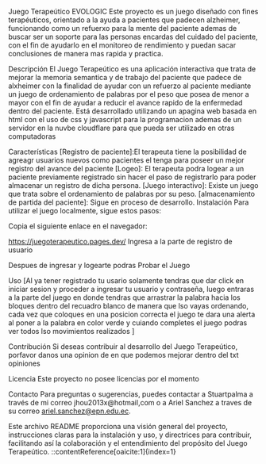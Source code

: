 Juego Terapeútico EVOLOGIC
Este proyecto es un juego diseñado con fines terapéuticos, orientado a la ayuda a pacientes que padecen alzheimer, funcionando como un refuerxo para la mente del paciente ademas de buscar ser un soporte para las personas encardas del cuidado del paciente, con el fin de ayudarlo en el monitoreo de rendimiento y puedan sacar conclusiones de manera mas rapida y practica.

Descripción
El Juego Terapeútico es una aplicación interactiva que trata de mejorar la memoria semantica y de trabajo del paciente que padece de alxheimer con la finalidad de ayudar con un refuerzo al paciente mediante un juego de ordenamiento de palabras por el peso que posea de menor a mayor con el fin de ayudar a reducir el avance rapido de la enfermedad dentro del paciente. Está desarrollado utilizando un apagina web basada en html con el uso de css y javascript para la programacion ademas de un servidor en la nuvbe cloudflare para que pueda ser utilizado en otras computadoras

Características
[Registro de paciente]:El terapeuta tiene la posibilidad de agreagr usuarios nuevos como pacientes el tenga para poseer un mejor registro del avance del paciente
[Logeo]: El terapeuta podra logear a un paciente previamente registrado sin hacer el paso de registrarlo para poder almacenar un registro de dicha persona.
[Juego interactivo]: Existe un juego que trata sobre el ordenamiento de palabras por su peso.
[almacenamiento de partida del paciente]: Sigue en proceso de desarrollo.
Instalación
Para utilizar el juego localmente, sigue estos pasos:

Copia el siguiente enlace en el navegador:

https://juegoterapeutico.pages.dev/
Ingresa a la parte de registro de usuario

Despues de ingresar y logearte podras Probar el Juego

Uso
[Al ya tener registrado tu usario solamente tendras que dar click en iniciar sesion y proceder a ingresar tu usuario y contraseña, luego entraras a la parte del juego en donde tendras que arrastrar la palabra hacia los bloques dentro del recuadro blanco de manera que lso vayas ordenando, cada vez que coloques en una posicion correcta el juego te dara una alerta al poner a la palabra en color verde y cuiando completes el juego podras ver todos lso movimientos realizados ]

Contribución
Si deseas contribuir al desarrollo del Juego Terapeútico, porfavor danos una opinion de en que podemos mejorar dentro del txt opiniones

Licencia
Este proyecto no posee licencias por el momento

Contacto
Para preguntas o sugerencias, puedes contactar a Stuartpalma a través de mi correo jhou2013x@hotmail,com o a Ariel Sanchez a traves de su correo ariel.sanchez@epn.edu.ec.

Este archivo README proporciona una visión general del proyecto, instrucciones claras para la instalación y uso, y directrices para contribuir, facilitando así la colaboración y el entendimiento del propósito del Juego Terapeútico. ::contentReference[oaicite:1]{index=1}

